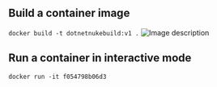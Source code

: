 ## Build a container image
`docker build -t dotnetnukebuild:v1 .`
![Image description](https://dev-to-uploads.s3.amazonaws.com/uploads/articles/avujdjhyjz2wlj0s0uae.png)

## Run a container in interactive mode
`docker run -it f054798b06d3`
